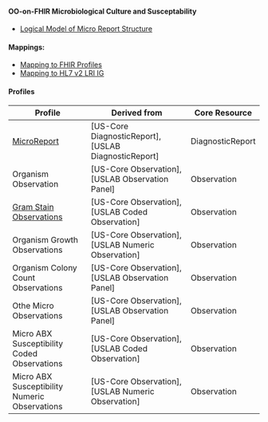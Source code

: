 ####  OO-on-FHIR Microbiological Culture and Susceptability

- [Logical Model of Micro Report Structure](microsusc-logical.html)

#### Mappings:
- [Mapping to FHIR Profiles](microsusc-mappings.html#Profiles)
- [Mapping to HL7 v2 LRI IG](microsusc-mappings.html#LRI)

#### Profiles

Profile|Derived from|Core Resource
---|---|---
[MicroReport](microreport.html)|[US-Core DiagnosticReport],[USLAB DiagnosticReport]|DiagnosticReport
Organism Observation|[US-Core Observation],[USLAB Observation Panel]|Observation
[Gram Stain Observations](gramstain-component.html)|[US-Core Observation],[USLAB Coded Observation]|Observation
Organism Growth Observations|[US-Core Observation],[USLAB Numeric Observation]|Observation
Organism Colony Count Observations|[US-Core Observation],[USLAB Observation Panel]|Observation
Othe Micro Observations|[US-Core Observation],[USLAB Observation Panel]|Observation
Micro ABX Susceptibility Coded Observations|[US-Core Observation],[USLAB Coded Observation]|Observation
Micro ABX Susceptibility Numeric Observations|[US-Core Observation],[USLAB Numeric Observation]|Observation


